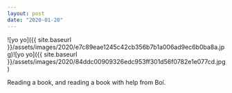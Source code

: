 ```yaml
---
layout: post
date: "2020-01-20"
---
```


![yo yo]({{ site.baseurl }}/assets/images/2020/e7c89eae1245c42cb356b7b1a006ad9ec6b0ba8a.jpg)![yo yo]({{ site.baseurl }}/assets/images/2020/84ddc00909326edc953ff301d56f0782e1e077cd.jpg)

Reading a book, and reading a book with help from Boí.
